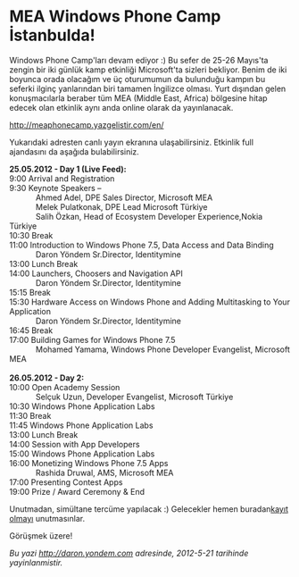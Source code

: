 # MEA Windows Phone Camp İstanbulda!
Windows Phone Camp'ları devam ediyor :) Bu sefer de 25-26 Mayıs'ta
zengin bir iki günlük kamp etkinliği Microsoft'ta sizleri bekliyor.
Benim de iki boyunca orada olacağım ve üç oturumumun da bulunduğu kampın
bu seferki ilginç yanlarından biri tamamen İngilizce olması. Yurt
dışından gelen konuşmacılarla beraber tüm MEA (Middle East, Africa)
bölgesine hitap edecek olan etkinlik aynı anda online olarak da
yayınlanacak.

<http://meaphonecamp.yazgelistir.com/en/>

Yukarıdaki adresten canlı yayın ekranına ulaşabilirsiniz. Etkinlik full
ajandasını da aşağıda bulabilirsiniz.

**25.05.2012 - Day 1 (Live Feed):**\
9:00 Arrival and Registration\
9:30 Keynote Speakers –\
            Ahmed Adel, DPE Sales Director, Microsoft MEA\
            Melek Pulatkonak, DPE Lead Microsoft Türkiye\
            Salih Özkan, Head of Ecosystem Developer Experience,Nokia
Türkiye\
10:30 Break\
11:00 Introduction to Windows Phone 7.5, Data Access and Data Binding\
            Daron Yöndem Sr.Director, Identitymine\
13:00 Lunch Break\
14:00 Launchers, Choosers and Navigation API\
            Daron Yöndem Sr.Director, Identitymine\
15:15 Break\
15:30 Hardware Access on Windows Phone and Adding Multitasking to Your
Application\
            Daron Yöndem Sr.Director, Identitymine\
16:45 Break\
17:00 Building Games for Windows Phone 7.5\
            Mohamed Yamama, Windows Phone Developer Evangelist,
Microsoft MEA\
\
**26.05.2012 - Day 2:**\
10:00 Open Academy Session\
            Selçuk Uzun, Developer Evangelist, Microsoft Türkiye\
10:30 Windows Phone Application Labs\
11:30 Break\
11:45 Windows Phone Application Labs\
13:00 Lunch Break\
14:00 Session with App Developers\
15:00 Windows Phone Application Labs\
16:00 Monetizing Windows Phone 7.5 Apps\
            Rashida Druwal, AMS, Microsoft MEA\
17:00 Presenting Contest Apps\
19:00 Prize / Award Ceremony & End

Unutmadan, simültane tercüme yapılacak :) Gelecekler hemen buradan[kayıt
olmayı](https://msevents.microsoft.com/CUI/EventDetail.aspx?EventID=1032513992&Culture=TR-TR)
unutmasınlar.

Görüşmek üzere!



*Bu yazi http://daron.yondem.com adresinde, 2012-5-21 tarihinde yayinlanmistir.*
